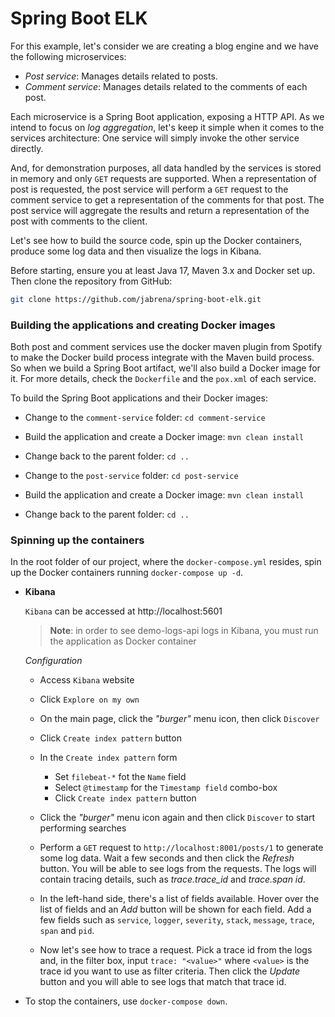 # Spring Boot ELK

For this example, let's consider we are creating a blog engine and we have the following microservices:

- _Post service_: Manages details related to posts.
- _Comment service_: Manages details related to the comments of each post.

Each microservice is a Spring Boot application, exposing a HTTP API. As we intend to focus on _log aggregation_, let's keep it simple when it comes to the services architecture: One service will simply invoke the other service directly.

And, for demonstration purposes, all data handled by the services is stored in memory and only `GET` requests are supported. When a representation of post is requested, the post service will perform a `GET` request to the comment service to get a representation of the comments for that post. The post service will aggregate the results and return a representation of the post with comments to the client.

Let's see how to build the source code, spin up the Docker containers, produce some log data and then visualize the logs in Kibana.

Before starting, ensure you at least Java 17, Maven 3.x and Docker set up. Then clone the repository from GitHub:

```bash
git clone https://github.com/jabrena/spring-boot-elk.git
```

### Building the applications and creating Docker images

Both post and comment services use the docker maven plugin from Spotify to make the Docker build process integrate with the Maven build process. So when we build a Spring Boot artifact, we'll also build a Docker image for it. For more details, check the `Dockerfile` and the `pox.xml` of each service.

To build the Spring Boot applications and their Docker images:

- Change to the `comment-service` folder: `cd comment-service`
- Build the application and create a Docker image: `mvn clean install`
- Change back to the parent folder: `cd ..`

- Change to the `post-service` folder: `cd post-service`
- Build the application and create a Docker image: `mvn clean install`
- Change back to the parent folder: `cd ..`

### Spinning up the containers

In the root folder of our project, where the `docker-compose.yml` resides, spin up the Docker containers running `docker-compose up -d`.

- **Kibana**

  `Kibana` can be accessed at http://localhost:5601

  > **Note**: in order to see demo-logs-api logs in Kibana, you must run the application as Docker container

  _Configuration_

    - Access `Kibana` website
    - Click `Explore on my own`
    - On the main page, click the _"burger"_ menu icon, then click `Discover`
    - Click `Create index pattern` button
    - In the `Create index pattern` form
        - Set `filebeat-*` fot the `Name` field
        - Select `@timestamp` for the `Timestamp field` combo-box
        - Click `Create index pattern` button
    - Click the _"burger"_ menu icon again and then click `Discover` to start performing searches

    - Perform a `GET` request to `http://localhost:8001/posts/1` to generate some log data. Wait a few seconds and then click the _Refresh_ button. You will be able to see logs from the requests. The logs will contain tracing details, such as _trace.trace_id_ and _trace.span id_.

    - In the left-hand side, there's a list of fields available. Hover over the list of fields and an _Add_ button will be shown for each field. Add a few fields such as `service`, `logger`, `severity`, `stack`, `message`, `trace`, `span` and `pid`.

    - Now let's see how to trace a request. Pick a trace id from the logs and, in the filter box, input `trace: "<value>"` where `<value>` is the trace id you want to use as filter criteria. Then click the _Update_ button and you will able to see logs that match that trace id.
 
- To stop the containers, use `docker-compose down`.


